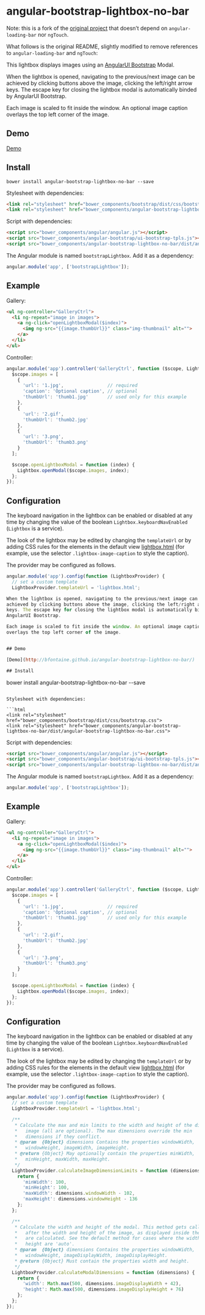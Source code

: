 # angular-bootstrap-lightbox-no-bar

Note: this is a fork of the [original project][origin] that doesn’t depend on
`angular-loading-bar` nor `ngTouch`.

[origin]: https://github.com/compact/angular-bootstrap-lightbox

What follows is the original README, slightly modified to remove references to
`angular-loading-bar` and `ngTouch`:

This lightbox displays images using an [AngularUI Bootstrap](http://angular-ui.github.io/bootstrap/) Modal.

When the lightbox is opened, navigating to the previous/next image can be
achieved by clicking buttons above the image, clicking the left/right arrow
keys. The escape key for closing the lightbox modal is automatically binded by
AngularUI Bootstrap.

Each image is scaled to fit inside the window. An optional image caption
overlays the top left corner of the image.

## Demo

[Demo](http://bfontaine.github.io/angular-bootstrap-lightbox-no-bar/)

## Install

```
bower install angular-bootstrap-lightbox-no-bar --save
```

Stylesheet with dependencies:

```html
<link rel="stylesheet" href="bower_components/bootstrap/dist/css/bootstrap.css">
<link rel="stylesheet" href="bower_components/angular-bootstrap-lightbox-no-bar/dist/angular-bootstrap-lightbox-no-bar.css">
```

Script with dependencies:

```html
<script src="bower_components/angular/angular.js"></script>
<script src="bower_components/angular-bootstrap/ui-bootstrap-tpls.js"></script>
<script src="bower_components/angular-bootstrap-lightbox-no-bar/dist/angular-bootstrap-lightbox-no-bar.js"></script>
```

The Angular module is named `bootstrapLightbox`. Add it as a dependency:

```js
angular.module('app', ['bootstrapLightbox']);
```

## Example

Gallery:

```html
<ul ng-controller="GalleryCtrl">
  <li ng-repeat="image in images">
    <a ng-click="openLightboxModal($index)">
      <img ng-src="{{image.thumbUrl}}" class="img-thumbnail" alt="">
    </a>
  </li>
</ul>
```

Controller:

```js
angular.module('app').controller('GalleryCtrl', function ($scope, Lightbox) {
  $scope.images = [
    {
      'url': '1.jpg',                // required
      'caption': 'Optional caption', // optional
      'thumbUrl': 'thumb1.jpg'       // used only for this example
    },
    {
      'url': '2.gif',
      'thumbUrl': 'thumb2.jpg'
    },
    {
      'url': '3.png',
      'thumbUrl': 'thumb3.png'
    }
  ];

  $scope.openLightboxModal = function (index) {
    Lightbox.openModal($scope.images, index);
  };
});
```

## Configuration

The keyboard navigation in the lightbox can be enabled or disabled at any time by changing the value of the boolean `Lightbox.keyboardNavEnabled` (`Lightbox` is a service).

The look of the lightbox may be edited by changing the `templateUrl` or by adding CSS rules for the elements in the default view [lightbox.html](src/lightbox.html) (for example, use the selector `.lightbox-image-caption` to style the caption).

The provider may be configured as follows.

```js
angular.module('app').config(function (LightboxProvider) {
  // set a custom template
  LightboxProvider.templateUrl = 'lightbox.html';

When the lightbox is opened, navigating to the previous/next image can be
achieved by clicking buttons above the image, clicking the left/right arrow
keys. The escape key for closing the lightbox modal is automatically binded by
AngularUI Bootstrap.

Each image is scaled to fit inside the window. An optional image caption
overlays the top left corner of the image.


## Demo

[Demo](http://bfontaine.github.io/angular-bootstrap-lightbox-no-bar/)

## Install

```
bower install angular-bootstrap-lightbox-no-bar --save
```

Stylesheet with dependencies:

```html
<link rel="stylesheet" href="bower_components/bootstrap/dist/css/bootstrap.css">
<link rel="stylesheet" href="bower_components/angular-bootstrap-lightbox-no-bar/dist/angular-bootstrap-lightbox-no-bar.css">
```

Script with dependencies:

```html
<script src="bower_components/angular/angular.js"></script>
<script src="bower_components/angular-bootstrap/ui-bootstrap-tpls.js"></script>
<script src="bower_components/angular-bootstrap-lightbox-no-bar/dist/angular-bootstrap-lightbox-no-bar.js"></script>
```

The Angular module is named `bootstrapLightbox`. Add it as a dependency:

```js
angular.module('app', ['bootstrapLightbox']);
```

## Example

Gallery:

```html
<ul ng-controller="GalleryCtrl">
  <li ng-repeat="image in images">
    <a ng-click="openLightboxModal($index)">
      <img ng-src="{{image.thumbUrl}}" class="img-thumbnail" alt="">
    </a>
  </li>
</ul>
```

Controller:

```js
angular.module('app').controller('GalleryCtrl', function ($scope, Lightbox) {
  $scope.images = [
    {
      'url': '1.jpg',                // required
      'caption': 'Optional caption', // optional
      'thumbUrl': 'thumb1.jpg'       // used only for this example
    },
    {
      'url': '2.gif',
      'thumbUrl': 'thumb2.jpg'
    },
    {
      'url': '3.png',
      'thumbUrl': 'thumb3.png'
    }
  ];

  $scope.openLightboxModal = function (index) {
    Lightbox.openModal($scope.images, index);
  };
});
```

## Configuration

The keyboard navigation in the lightbox can be enabled or disabled at any time by changing the value of the boolean `Lightbox.keyboardNavEnabled` (`Lightbox` is a service).

The look of the lightbox may be edited by changing the `templateUrl` or by adding CSS rules for the elements in the default view [lightbox.html](src/lightbox.html) (for example, use the selector `.lightbox-image-caption` to style the caption).

The provider may be configured as follows.

```js
angular.module('app').config(function (LightboxProvider) {
  // set a custom template
  LightboxProvider.templateUrl = 'lightbox.html';

  /**
   * Calculate the max and min limits to the width and height of the displayed
   *   image (all are optional). The max dimensions override the min
   *   dimensions if they conflict.
   * @param  {Object} dimensions Contains the properties windowWidth,
   *   windowHeight, imageWidth, imageHeight.
   * @return {Object} May optionally contain the properties minWidth,
   *   minHeight, maxWidth, maxHeight.
   */
  LightboxProvider.calculateImageDimensionLimits = function (dimensions) {
    return {
      'minWidth': 100,
      'minHeight': 100,
      'maxWidth': dimensions.windowWidth - 102,
      'maxHeight': dimensions.windowHeight - 136
    };
  };

  /**
   * Calculate the width and height of the modal. This method gets called
   *   after the width and height of the image, as displayed inside the modal,
   *   are calculated. See the default method for cases where the width or
   *   height are 'auto'.
   * @param  {Object} dimensions Contains the properties windowWidth,
   *   windowHeight, imageDisplayWidth, imageDisplayHeight.
   * @return {Object} Must contain the properties width and height.
   */
  LightboxProvider.calculateModalDimensions = function (dimensions) {
    return {
      'width': Math.max(500, dimensions.imageDisplayWidth + 42),
      'height': Math.max(500, dimensions.imageDisplayHeight + 76)
    };
  };
});
```
